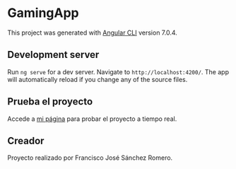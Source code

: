 # GamingApp

This project was generated with [Angular CLI](https://github.com/angular/angular-cli) version 7.0.4.

## Development server

Run `ng serve` for a dev server. Navigate to `http://localhost:4200/`. The app will automatically reload if you change any of the source files.

## Prueba el proyecto

Accede a [mi página](https://chaanchess.github.io/GamingApp/) para probar el proyecto a tiempo real.

## Creador

Proyecto realizado por Francisco José Sánchez Romero.

